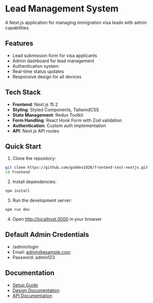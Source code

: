 # Lead Management System

A Next.js application for managing immigration visa leads with admin capabilities.

## Features

- Lead submission form for visa applicants
- Admin dashboard for lead management
- Authentication system
- Real-time status updates
- Responsive design for all devices

## Tech Stack

- **Frontend**: Next.js 15.2
- **Styling**: Styled Components, TailwindCSS
- **State Management**: Redux Toolkit
- **Form Handling**: React Hook Form with Zod validation
- **Authentication**: Custom auth implementation
- **API**: Next.js API routes

## Quick Start

1. Clone the repository:

```bash
git clone https://github.com/goddev1026/frontend-test-nextjs.git
cd frontend
```

2. Install dependencies:

```bash
npm install
```

3. Run the development server:

```bash
npm run dev
```

4. Open [http://localhost:3000](http://localhost:3000) in your browser

## Default Admin Credentials

- /admin/login
- Email: admin@example.com
- Password: admin123

## Documentation

- [Setup Guide](docs/SETUP.md)
- [Design Documentation](docs/DESIGN.md)
- [API Documentation](docs/API.md)
